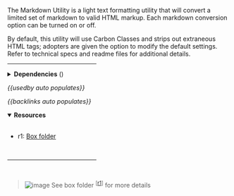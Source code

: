 <!-- category start --><!-- category end -->

The Markdown Utility is a light text formatting utility that will convert a limited set of markdown to valid HTML markup. Each markdown conversion option can be turned on or off.

By default, this utility will use Carbon Classes and strips out extraneous HTML tags; adopters are given the option to modify the default settings. Refer to technical specs and readme files for additional details.


<hr width="40%" />

<!-- toc start open="true" --><!-- toc end -->

<details>
  <summary><strong>Dependencies</strong> (<!-- dependencyCount start --><!-- dependencyCount end -->)</summary><br />

<br />
</details>

<!-- usedby start open="true" -->
*{{usedby auto populates}}*
<!-- usedby end -->

<!-- backlinks start open="true" -->
*{{backlinks auto populates}}*
<!-- backlinks end -->

<a name="resources"></a>
<details open="true">
  <summary><strong>Resources</strong></summary><br />

- r1: [Box folder](https://ibm.ent.box.com/folder/101190012021)

<br />
</details>

<hr width="40%" />

<br />

> ![image](https://user-images.githubusercontent.com/3793636/117873919-f6faba80-b265-11eb-81a5-039bdcd822e8.png)  See box folder <sup>[[r1](#resources)]</sup> for more details
